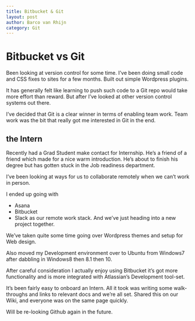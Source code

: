 ```yaml
---
title: Bitbucket & Git
layout: post
author: Barco van Rhijn
category: Git
---
```

# Bitbucket vs Git 

Been looking at version control for some time. I’ve been doing small code and CSS fixes to sites for a few months. Built out simple Wordpress plugins. 

It has generally felt like learning to push such code to a Git repo would take more effort than reward. But after I’ve looked at other version control systems out there. 

I’ve decided that Git is a clear winner in terms of enabling team work. Team work was the bit that really got me interested in Git in the end.

## the Intern

Recently had a Grad Student make contact for Internship. He’s a friend of a friend which made for a nice warm introduction. He’s about to finish his degree but has gotten stuck in the Job readiness department. 

I’ve been looking at ways for us to collaborate remotely when we can’t work in person.

I ended up going with 
- Asana
- Bitbucket 
- Slack 
as our remote work stack. And we’ve just heading into a new project together.

We’ve taken quite some time going over Wordpress themes and setup for Web design. 

Also moved my Development environment over to Ubuntu from Windows7 after dabbling in Windows8 then 8.1 then 10.

After careful consideration I actually enjoy using Bitbucket it’s got more functionality and is more integrated with Atlassian’s Development tool-set. 

It’s been fairly easy to onboard an Intern. All it took was writing some walk-throughs and links to relevant docs and we’re all set. Shared this on our Wiki, and everyone was on the same page quickly.

Will be re-looking Github again in the future.
